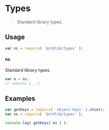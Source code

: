 # Types

> Standard library types.

<section class="usage">

## Usage

```javascript
var ns = require( '@stdlib/types' );
```

#### ns

Standard library types.

```javascript
var o = ns;
// returns {...}
```

</section>

<!-- /.usage -->

<section class="examples">

## Examples

<!-- TODO: better examples -->

```javascript
var getKeys = require( 'object-keys' ).shim();
var ns = require( '@stdlib/types' );

console.log( getKeys( ns ) );
```

</section>

<!-- /.examples -->

<section class="links">

</section>

<!-- /.links -->
